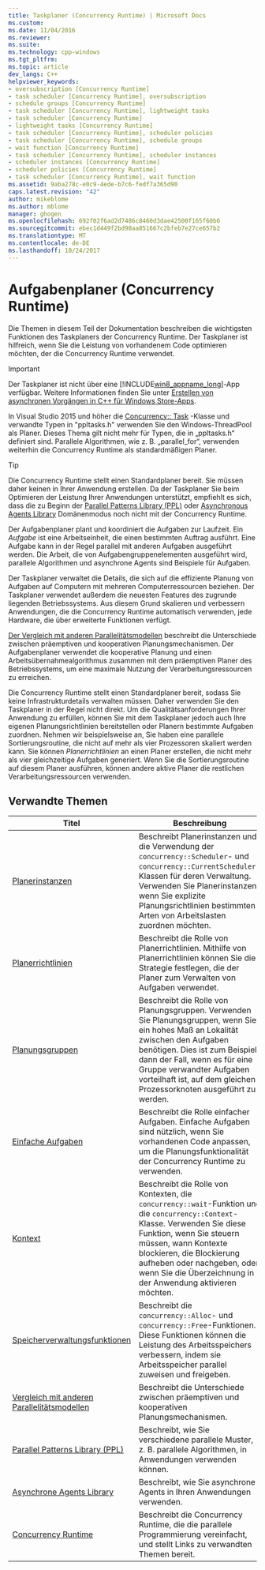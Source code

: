 ```yaml
---
title: Taskplaner (Concurrency Runtime) | Microsoft Docs
ms.custom: 
ms.date: 11/04/2016
ms.reviewer: 
ms.suite: 
ms.technology: cpp-windows
ms.tgt_pltfrm: 
ms.topic: article
dev_langs: C++
helpviewer_keywords:
- oversubscription [Concurrency Runtime]
- task scheduler [Concurrency Runtime], oversubscription
- schedule groups [Concurrency Runtime]
- task scheduler [Concurrency Runtime], lightweight tasks
- task scheduler [Concurrency Runtime]
- lightweight tasks [Concurrency Runtime]
- task scheduler [Concurrency Runtime], scheduler policies
- task scheduler [Concurrency Runtime], schedule groups
- wait function [Concurrency Runtime]
- task scheduler [Concurrency Runtime], scheduler instances
- scheduler instances [Concurrency Runtime]
- scheduler policies [Concurrency Runtime]
- task scheduler [Concurrency Runtime], wait function
ms.assetid: 9aba278c-e0c9-4ede-b7c6-fedf7a365d90
caps.latest.revision: "42"
author: mikeblome
ms.author: mblome
manager: ghogen
ms.openlocfilehash: 692f02f6ad2d7486c8460d3dae42500f165f60b6
ms.sourcegitcommit: ebec1d449f2bd98aa851667c2bfeb7e27ce657b2
ms.translationtype: MT
ms.contentlocale: de-DE
ms.lasthandoff: 10/24/2017
---
```

# <a name="task-scheduler-concurrency-runtime"></a>Aufgabenplaner (Concurrency Runtime)
Die Themen in diesem Teil der Dokumentation beschreiben die wichtigsten Funktionen des Taskplaners der Concurrency Runtime. Der Taskplaner ist hilfreich, wenn Sie die Leistung von vorhandenem Code optimieren möchten, der die Concurrency Runtime verwendet.  
  
> [!IMPORTANT]
>  Der Taskplaner ist nicht über eine [!INCLUDE[win8_appname_long](../../build/includes/win8_appname_long_md.md)]-App verfügbar. Weitere Informationen finden Sie unter [Erstellen von asynchronen Vorgängen in C++ für Windows Store-Apps](../../parallel/concrt/creating-asynchronous-operations-in-cpp-for-windows-store-apps.md).  
>   
>  In Visual Studio 2015 und höher die [Concurrency:: Task](../../parallel/concrt/reference/task-class.md) -Klasse und verwandte Typen in "ppltasks.h" verwenden Sie den Windows-ThreadPool als Planer. Dieses Thema gilt nicht mehr für Typen, die in „ppltasks.h“ definiert sind. Parallele Algorithmen, wie z. B. „parallel_for“, verwenden weiterhin die Concurrency Runtime als standardmäßigen Planer.  
  
> [!TIP]
>  Die Concurrency Runtime stellt einen Standardplaner bereit. Sie müssen daher keinen in Ihrer Anwendung erstellen. Da der Taskplaner Sie beim Optimieren der Leistung Ihrer Anwendungen unterstützt, empfiehlt es sich, dass die zu Beginn der [Parallel Patterns Library (PPL)](../../parallel/concrt/parallel-patterns-library-ppl.md) oder [Asynchronous Agents Library](../../parallel/concrt/asynchronous-agents-library.md) Domänenmodus noch nicht mit der Concurrency Runtime.  
  
 Der Aufgabenplaner plant und koordiniert die Aufgaben zur Laufzeit. Ein *Aufgabe* ist eine Arbeitseinheit, die einen bestimmten Auftrag ausführt. Eine Aufgabe kann in der Regel parallel mit anderen Aufgaben ausgeführt werden. Die Arbeit, die von Aufgabengruppenelementen ausgeführt wird, parallele Algorithmen und asynchrone Agents sind Beispiele für Aufgaben.  
  
 Der Taskplaner verwaltet die Details, die sich auf die effiziente Planung von Aufgaben auf Computern mit mehreren Computerressourcen beziehen. Der Taskplaner verwendet außerdem die neuesten Features des zugrunde liegenden Betriebssystems. Aus diesem Grund skalieren und verbessern Anwendungen, die die Concurrency Runtime automatisch verwenden, jede Hardware, die über erweiterte Funktionen verfügt.  
  
 [Der Vergleich mit anderen Parallelitätsmodellen](../../parallel/concrt/comparing-the-concurrency-runtime-to-other-concurrency-models.md) beschreibt die Unterschiede zwischen präemptiven und kooperativen Planungsmechanismen. Der Aufgabenplaner verwendet die kooperative Planung und einen Arbeitsübernahmealgorithmus zusammen mit dem präemptiven Planer des Betriebssystems, um eine maximale Nutzung der Verarbeitungsressourcen zu erreichen.  
  
 Die Concurrency Runtime stellt einen Standardplaner bereit, sodass Sie keine Infrastrukturdetails verwalten müssen. Daher verwenden Sie den Taskplaner in der Regel nicht direkt. Um die Qualitätsanforderungen Ihrer Anwendung zu erfüllen, können Sie mit dem Taskplaner jedoch auch Ihre eigenen Planungsrichtlinien bereitstellen oder Planern bestimmte Aufgaben zuordnen. Nehmen wir beispielsweise an, Sie haben eine parallele Sortierungsroutine, die nicht auf mehr als vier Prozessoren skaliert werden kann. Sie können *Planerrichtlinien* an einen Planer erstellen, die nicht mehr als vier gleichzeitige Aufgaben generiert. Wenn Sie die Sortierungsroutine auf diesem Planer ausführen, können andere aktive Planer die restlichen Verarbeitungsressourcen verwenden.  
  
## <a name="related-topics"></a>Verwandte Themen  
  
|Titel|Beschreibung|  
|-----------|-----------------|  
|[Planerinstanzen](../../parallel/concrt/scheduler-instances.md)|Beschreibt Planerinstanzen und die Verwendung der `concurrency::Scheduler`- und `concurrency::CurrentScheduler`-Klassen für deren Verwaltung. Verwenden Sie Planerinstanzen, wenn Sie explizite Planungsrichtlinien bestimmten Arten von Arbeitslasten zuordnen möchten.|  
|[Planerrichtlinien](../../parallel/concrt/scheduler-policies.md)|Beschreibt die Rolle von Planerrichtlinien. Mithilfe von Planerrichtlinien können Sie die Strategie festlegen, die der Planer zum Verwalten von Aufgaben verwendet.|  
|[Planungsgruppen](../../parallel/concrt/schedule-groups.md)|Beschreibt die Rolle von Planungsgruppen. Verwenden Sie Planungsgruppen, wenn Sie ein hohes Maß an Lokalität zwischen den Aufgaben benötigen. Dies ist zum Beispiel dann der Fall, wenn es für eine Gruppe verwandter Aufgaben vorteilhaft ist, auf dem gleichen Prozessorknoten ausgeführt zu werden.|  
|[Einfache Aufgaben](../../parallel/concrt/lightweight-tasks.md)|Beschreibt die Rolle einfacher Aufgaben. Einfache Aufgaben sind nützlich, wenn Sie vorhandenen Code anpassen, um die Planungsfunktionalität der Concurrency Runtime zu verwenden.|  
|[Kontext](../../parallel/concrt/contexts.md)|Beschreibt die Rolle von Kontexten, die `concurrency::wait`-Funktion und die `concurrency::Context`-Klasse. Verwenden Sie diese Funktion, wenn Sie steuern müssen, wann Kontexte blockieren, die Blockierung aufheben oder nachgeben, oder wenn Sie die Überzeichnung in der Anwendung aktivieren möchten.|  
|[Speicherverwaltungsfunktionen](../../parallel/concrt/memory-management-functions.md)|Beschreibt die `concurrency::Alloc`- und `concurrency::Free`-Funktionen. Diese Funktionen können die Leistung des Arbeitsspeichers verbessern, indem sie Arbeitsspeicher parallel zuweisen und freigeben.|  
|[Vergleich mit anderen Parallelitätsmodellen](../../parallel/concrt/comparing-the-concurrency-runtime-to-other-concurrency-models.md)|Beschreibt die Unterschiede zwischen präemptiven und kooperativen Planungsmechanismen.|  
|[Parallel Patterns Library (PPL)](../../parallel/concrt/parallel-patterns-library-ppl.md)|Beschreibt, wie Sie verschiedene parallele Muster, z. B. parallele Algorithmen, in Anwendungen verwenden können.|  
|[Asynchrone Agents Library](../../parallel/concrt/asynchronous-agents-library.md)|Beschreibt, wie Sie asynchrone Agents in Ihren Anwendungen verwenden.|  
|[Concurrency Runtime](../../parallel/concrt/concurrency-runtime.md)|Beschreibt die Concurrency Runtime, die die parallele Programmierung vereinfacht, und stellt Links zu verwandten Themen bereit.|

